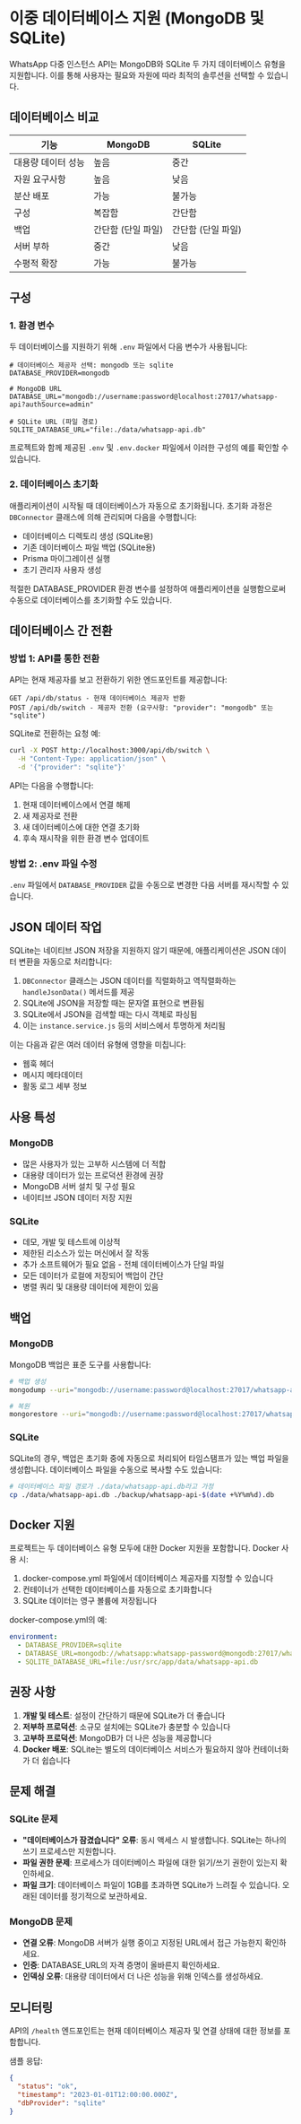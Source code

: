 # 이중 데이터베이스 지원 (MongoDB 및 SQLite)

WhatsApp 다중 인스턴스 API는 MongoDB와 SQLite 두 가지 데이터베이스 유형을 지원합니다. 이를 통해 사용자는 필요와 자원에 따라 최적의 솔루션을 선택할 수 있습니다.

## 데이터베이스 비교

| 기능 | MongoDB | SQLite |
|---------|---------|--------|
| 대용량 데이터 성능 | 높음 | 중간 |
| 자원 요구사항 | 높음 | 낮음 |
| 분산 배포 | 가능 | 불가능 |
| 구성 | 복잡함 | 간단함 |
| 백업 | 간단함 (단일 파일) | 간단함 (단일 파일) |
| 서버 부하 | 중간 | 낮음 |
| 수평적 확장 | 가능 | 불가능 |

## 구성

### 1. 환경 변수

두 데이터베이스를 지원하기 위해 `.env` 파일에서 다음 변수가 사용됩니다:

```
# 데이터베이스 제공자 선택: mongodb 또는 sqlite
DATABASE_PROVIDER=mongodb

# MongoDB URL
DATABASE_URL="mongodb://username:password@localhost:27017/whatsapp-api?authSource=admin"

# SQLite URL (파일 경로)
SQLITE_DATABASE_URL="file:./data/whatsapp-api.db"
```

프로젝트와 함께 제공된 `.env` 및 `.env.docker` 파일에서 이러한 구성의 예를 확인할 수 있습니다.

### 2. 데이터베이스 초기화

애플리케이션이 시작될 때 데이터베이스가 자동으로 초기화됩니다. 초기화 과정은 `DBConnector` 클래스에 의해 관리되며 다음을 수행합니다:

- 데이터베이스 디렉토리 생성 (SQLite용)
- 기존 데이터베이스 파일 백업 (SQLite용)
- Prisma 마이그레이션 실행
- 초기 관리자 사용자 생성

적절한 DATABASE_PROVIDER 환경 변수를 설정하여 애플리케이션을 실행함으로써 수동으로 데이터베이스를 초기화할 수도 있습니다.

## 데이터베이스 간 전환

### 방법 1: API를 통한 전환

API는 현재 제공자를 보고 전환하기 위한 엔드포인트를 제공합니다:

```
GET /api/db/status - 현재 데이터베이스 제공자 반환
POST /api/db/switch - 제공자 전환 (요구사항: "provider": "mongodb" 또는 "sqlite")
```

SQLite로 전환하는 요청 예:

```bash
curl -X POST http://localhost:3000/api/db/switch \
  -H "Content-Type: application/json" \
  -d '{"provider": "sqlite"}'
```

API는 다음을 수행합니다:
1. 현재 데이터베이스에서 연결 해제
2. 새 제공자로 전환
3. 새 데이터베이스에 대한 연결 초기화
4. 후속 재시작을 위한 환경 변수 업데이트

### 방법 2: .env 파일 수정

`.env` 파일에서 `DATABASE_PROVIDER` 값을 수동으로 변경한 다음 서버를 재시작할 수 있습니다.

## JSON 데이터 작업

SQLite는 네이티브 JSON 저장을 지원하지 않기 때문에, 애플리케이션은 JSON 데이터 변환을 자동으로 처리합니다:

1. `DBConnector` 클래스는 JSON 데이터를 직렬화하고 역직렬화하는 `handleJsonData()` 메서드를 제공
2. SQLite에 JSON을 저장할 때는 문자열 표현으로 변환됨
3. SQLite에서 JSON을 검색할 때는 다시 객체로 파싱됨
4. 이는 `instance.service.js` 등의 서비스에서 투명하게 처리됨

이는 다음과 같은 여러 데이터 유형에 영향을 미칩니다:
- 웹훅 헤더
- 메시지 메타데이터
- 활동 로그 세부 정보

## 사용 특성

### MongoDB

- 많은 사용자가 있는 고부하 시스템에 더 적합
- 대용량 데이터가 있는 프로덕션 환경에 권장
- MongoDB 서버 설치 및 구성 필요
- 네이티브 JSON 데이터 저장 지원

### SQLite

- 데모, 개발 및 테스트에 이상적
- 제한된 리소스가 있는 머신에서 잘 작동
- 추가 소프트웨어가 필요 없음 - 전체 데이터베이스가 단일 파일
- 모든 데이터가 로컬에 저장되어 백업이 간단
- 병렬 쿼리 및 대용량 데이터에 제한이 있음

## 백업

### MongoDB

MongoDB 백업은 표준 도구를 사용합니다:

```bash
# 백업 생성
mongodump --uri="mongodb://username:password@localhost:27017/whatsapp-api" --out=./backup

# 복원
mongorestore --uri="mongodb://username:password@localhost:27017/whatsapp-api" ./backup
```

### SQLite

SQLite의 경우, 백업은 초기화 중에 자동으로 처리되어 타임스탬프가 있는 백업 파일을 생성합니다. 데이터베이스 파일을 수동으로 복사할 수도 있습니다:

```bash
# 데이터베이스 파일 경로가 ./data/whatsapp-api.db라고 가정
cp ./data/whatsapp-api.db ./backup/whatsapp-api-$(date +%Y%m%d).db
```

## Docker 지원

프로젝트는 두 데이터베이스 유형 모두에 대한 Docker 지원을 포함합니다. Docker 사용 시:

1. docker-compose.yml 파일에서 데이터베이스 제공자를 지정할 수 있습니다
2. 컨테이너가 선택한 데이터베이스를 자동으로 초기화합니다
3. SQLite 데이터는 영구 볼륨에 저장됩니다

docker-compose.yml의 예:
```yaml
environment:
  - DATABASE_PROVIDER=sqlite
  - DATABASE_URL=mongodb://whatsapp:whatsapp-password@mongodb:27017/whatsapp-api?authSource=admin
  - SQLITE_DATABASE_URL=file:/usr/src/app/data/whatsapp-api.db
```

## 권장 사항

1. **개발 및 테스트**: 설정이 간단하기 때문에 SQLite가 더 좋습니다
2. **저부하 프로덕션**: 소규모 설치에는 SQLite가 충분할 수 있습니다
3. **고부하 프로덕션**: MongoDB가 더 나은 성능을 제공합니다
4. **Docker 배포**: SQLite는 별도의 데이터베이스 서비스가 필요하지 않아 컨테이너화가 더 쉽습니다

## 문제 해결

### SQLite 문제

- **"데이터베이스가 잠겼습니다" 오류**: 동시 액세스 시 발생합니다. SQLite는 하나의 쓰기 프로세스만 지원합니다.
- **파일 권한 문제**: 프로세스가 데이터베이스 파일에 대한 읽기/쓰기 권한이 있는지 확인하세요.
- **파일 크기**: 데이터베이스 파일이 1GB를 초과하면 SQLite가 느려질 수 있습니다. 오래된 데이터를 정기적으로 보관하세요.

### MongoDB 문제

- **연결 오류**: MongoDB 서버가 실행 중이고 지정된 URL에서 접근 가능한지 확인하세요.
- **인증**: DATABASE_URL의 자격 증명이 올바른지 확인하세요.
- **인덱싱 오류**: 대용량 데이터에서 더 나은 성능을 위해 인덱스를 생성하세요.

## 모니터링

API의 `/health` 엔드포인트는 현재 데이터베이스 제공자 및 연결 상태에 대한 정보를 포함합니다.

샘플 응답:
```json
{
  "status": "ok",
  "timestamp": "2023-01-01T12:00:00.000Z",
  "dbProvider": "sqlite"
}
```
